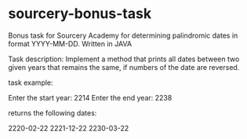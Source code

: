 # sourcery-bonus-task
Bonus task for Sourcery Academy for determining palindromic dates in format YYYY-MM-DD. Written in JAVA


Task description: Implement a method that prints all dates between two given years that remains the same, if numbers of the date are reversed.

task example:

Enter the start year: 2214
Enter the end year: 2238

returns the following dates:

2220-02-22
2221-12-22
2230-03-22
